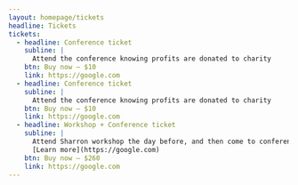 ```yaml
---
layout: homepage/tickets
headline: Tickets
tickets:
  - headline: Conference ticket
    subline: |
      Attend the conference knowing profits are donated to charity
    btn: Buy now – $10
    link: https://google.com
  - headline: Conference ticket
    subline: |
      Attend the conference knowing profits are donated to charity
    btn: Buy now – $10
    link: https://google.com
  - headline: Workshop + Conference ticket
    subline: |
      Attend Sharron workshop the day before, and then come to conference the next day.
      [Learn more](https://google.com)
    btn: Buy now – $260
    link: https://google.com
---
```

